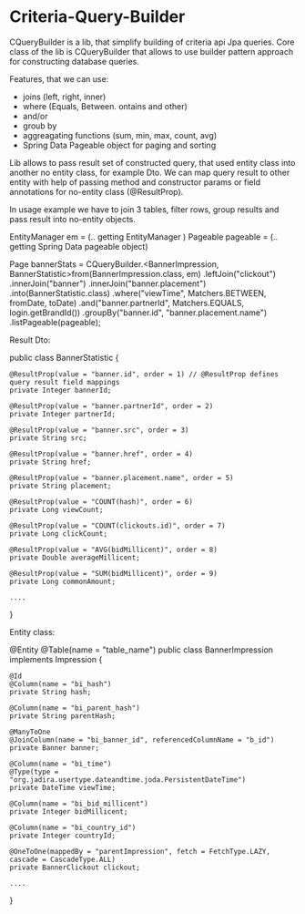 # Criteria-Query-Builder

CQueryBuilder is a lib, that simplify building of criteria api Jpa queries. 
Core class of the lib is CQueryBuilder that allows to use builder pattern approach for constructing database queries.

Features, that we can use:

 - joins (left, right, inner)
 - where (Equals, Between. ontains and other)
 - and/or 
 - groub by
 - aggreagating functions (sum, min, max, count, avg)
 - Spring Data Pageable object for paging and sorting
 
 Lib allows to pass result set of constructed query, that used entity class into another no entity class, for example Dto. 
 We can map query result to other entity with help of passing method and constructor params or field annotations for no-entity class (@ResultProp). 

In usage example we have to join 3 tables, filter rows, group results and pass result into no-entity objects. 

EntityManager em = (.. getting EntityManager )
Pageable pageable = (.. getting Spring Data pageable object)

Page<BannerStatistic> bannerStats = CQueryBuilder.<BannerImpression, BannerStatistic>from(BannerImpression.class, em)
                    .leftJoin("clickout")
                    .innerJoin("banner")
                    .innerJoin("banner.placement")
                    .into(BannerStatistic.class)
                    .where("viewTime", Matchers.BETWEEN, fromDate, toDate)
                    .and("banner.partnerId", Matchers.EQUALS, login.getBrandId())
                    .groupBy("banner.id", "banner.placement.name")
                    .listPageable(pageable);
   
Result Dto:

public class BannerStatistic {

    @ResultProp(value = "banner.id", order = 1) // @ResultProp defines query result field mappings
    private Integer bannerId;

    @ResultProp(value = "banner.partnerId", order = 2)
    private Integer partnerId;

    @ResultProp(value = "banner.src", order = 3)
    private String src;

    @ResultProp(value = "banner.href", order = 4)
    private String href;

    @ResultProp(value = "banner.placement.name", order = 5)
    private String placement;

    @ResultProp(value = "COUNT(hash)", order = 6)
    private Long viewCount;

    @ResultProp(value = "COUNT(clickouts.id)", order = 7)
    private Long clickCount;

    @ResultProp(value = "AVG(bidMillicent)", order = 8)
    private Double averageMillicent;

    @ResultProp(value = "SUM(bidMillicent)", order = 9)
    private Long commonAmount;
    
    ....
    
  }       
  
  
Entity class: 
  
@Entity
@Table(name = "table_name")
public class BannerImpression implements Impression {

    @Id
    @Column(name = "bi_hash")
    private String hash;

    @Column(name = "bi_parent_hash")
    private String parentHash;

    @ManyToOne
    @JoinColumn(name = "bi_banner_id", referencedColumnName = "b_id")
    private Banner banner;

    @Column(name = "bi_time")
    @Type(type = "org.jadira.usertype.dateandtime.joda.PersistentDateTime")
    private DateTime viewTime;

    @Column(name = "bi_bid_millicent")
    private Integer bidMillicent;

    @Column(name = "bi_country_id")
    private Integer countryId;

    @OneToOne(mappedBy = "parentImpression", fetch = FetchType.LAZY, cascade = CascadeType.ALL)
    private BannerClickout clickout;
    
    ....
 }                     
